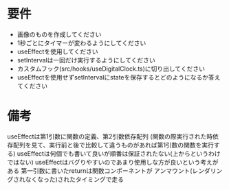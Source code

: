 # 要件
- 画像のものを作成してください
- 1秒ごとにタイマーが変わるようにしてください
- useEffectを使用してください
- setIntervalは一回だけ実行するようにしてください
- カスタムフック(src/hooks/useDigitalClock.ts)に切り出してください
- useEffectを使用せずsetIntervalにstateを保存するとどのようになるか答えてください

# 備考
useEffectは第1引数に関数の定義、第2引数依存配列
(関数の際実行された時依存配列を見て、実行前と後で比較して違うものがあれば第1引数の関数を実行する)
useEffectは何個でも書いて良いが順番は保証されたない(上からというわけではない)
useEffectはバグりやすいのであまり使用しな方が良いという考えがある
第一引数に書いたreturnは関数コンポーネントが アンマウント(レンダリングされなくなった)されたタイミングで走る